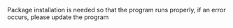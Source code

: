 Package installation is needed so that the program runs properly, if an error occurs, please update the program
